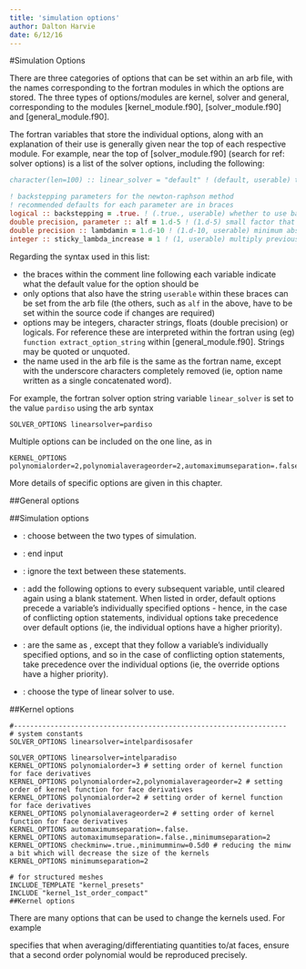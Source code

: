 ```yaml
---
title: 'simulation options'
author: Dalton Harvie
date: 6/12/16
---
```




<!-- add ##Gmsh Regions -->

#Simulation Options

There are three categories of options that can be set within an arb file, with the names corresponding to the fortran modules in which the options are stored.  The three types of options/modules are kernel, solver and general, corresponding to the modules [kernel_module.f90], [solver_module.f90] and [general_module.f90].

The fortran variables that store the individual options, along with an explanation of their use is generally given near the top of each respective module.  For example, near the top of [solver_module.f90] (search for ref: solver options) is a list of the solver options, including the following:
```fortran
character(len=100) :: linear_solver = "default" ! (default, userable) type of linear solver used: default will choose optimal solver available, starting with all of the direct solvers.  Specific options are: none, direct (choosing best available direct method), iterative (choosing best available iterative method), intelpardiso, intelpardisoooc, intelpardisosafer, suitesparse, hslma28, pardiso, sparse, mgmres, multigrid, bicg, bicgstab, descent, doglegdescent, flexible

! backstepping parameters for the newton-raphson method
! recommended defaults for each parameter are in braces
logical :: backstepping = .true. ! (.true., userable) whether to use backstepping or not - no reason not to
double precision, parameter :: alf = 1.d-5 ! (1.d-5) small factor that ensures that newtres is decreasing by a multiple of the initial rate of decrease - everyone suggests 1.d-4, but a bit smaller seems to work better for some problems
double precision :: lambdamin = 1.d-10 ! (1.d-10, userable) minimum absolute backstepping lambda allowed - this can be set very small if lambda_limit_false_root is on
integer :: sticky_lambda_increase = 1 ! (1, userable) multiply previous lambda by 2^sticky_lambda_increase at each new newton iteration
```
Regarding the syntax used in this list:

-  the braces within the comment line following each variable indicate what the default value for the option should be
-  only options that also have the string `userable` within these braces can be set from the arb file (the others, such as `alf` in the above, have to be set within the source code if changes are required)
-  options may be integers, character strings, floats (double precision) or logicals.  For reference these are interpreted within the fortran using (eg) `function extract_option_string` within [general_module.f90].  Strings may be quoted or unquoted.
-  the name used in the arb file is the same as the fortran name, except with the underscore characters completely removed (ie, option name written as a single concatenated word).

For example, the fortran solver option string variable `linear_solver` is set to the value `pardiso` using the arb syntax
```arb
SOLVER_OPTIONS linearsolver=pardiso
```
Multiple options can be included on the one line, as in
```arb
KERNEL_OPTIONS polynomialorder=2,polynomialaverageorder=2,automaximumseparation=.false.
```

More details of specific options are given in this chapter.

##General options



##Simulation options

-   : choose between the two types of simulation.

-   : end input

-   : ignore the text between these statements.

-   : add the following options to every subsequent variable, until
    cleared again using a blank statement. When listed in order, default
    options precede a variable’s individually specified options - hence,
    in the case of conflicting option statements, individual options
    take precedence over default options (ie, the individual options
    have a higher priority).

-   : are the same as , except that they follow a variable’s
    individually specified options, and so in the case of conflicting
    option statements, take precedence over the individual options (ie,
    the override options have a higher priority).

-   : choose the type of linear solver to use.

##Kernel options

```arb
#-------------------------------------------------------------------
# system constants
SOLVER_OPTIONS linearsolver=intelpardisosafer

SOLVER_OPTIONS linearsolver=intelparadiso
KERNEL_OPTIONS polynomialorder=3 # setting order of kernel function for face derivatives
KERNEL_OPTIONS polynomialorder=2,polynomialaverageorder=2 # setting order of kernel function for face derivatives
KERNEL_OPTIONS polynomialorder=2 # setting order of kernel function for face derivatives
KERNEL_OPTIONS polynomialaverageorder=2 # setting order of kernel function for face derivatives
KERNEL_OPTIONS automaximumseparation=.false.
KERNEL_OPTIONS automaximumseparation=.false.,minimumseparation=2
KERNEL_OPTIONS checkminw=.true.,minimumminw=0.5d0 # reducing the minw a bit which will decrease the size of the kernels
KERNEL_OPTIONS minimumseparation=2

# for structured meshes 
INCLUDE_TEMPLATE "kernel_presets"
INCLUDE "kernel_1st_order_compact"
##Kernel options
```

There are many options that can be used to change the kernels used. For
example

specifies that when averaging/differentiating quantities to/at faces,
ensure that a second order polynomial would be reproduced precisely.

